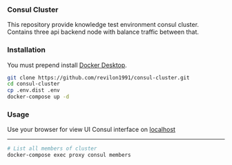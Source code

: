 ### Consul Cluster
This repository provide knowledge test environment consul cluster.
Contains three api backend node with balance traffic between that.

### Installation
You must prepend install [Docker Desktop](https://www.docker.com/get-started).
```bash
git clone https://github.com/revilon1991/consul-cluster.git
cd consul-cluster
cp .env.dist .env
docker-compose up -d
```

### Usage
Use your browser for view UI Consul interface on [localhost](http://localhost)
***
```bash
# List all members of cluster
docker-compose exec proxy consul members
```

